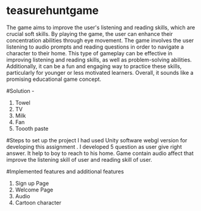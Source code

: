 # teasurehuntgame

The game aims to improve the user's listening and reading skills, which are crucial soft skills. By playing the game, the user can enhance their concentration abilities through eye movement.
The game involves the user listening to audio prompts and reading questions in order to navigate a character to their home. This type of gameplay can be effective in improving listening and reading skills, as well as problem-solving abilities. Additionally, it can be a fun and engaging way to practice these skills, particularly for younger or less motivated learners. Overall, it sounds like a promising educational game concept.

#Solution -   
1. Towel
2. TV
3. Milk
4. Fan
5. Toooth paste

#Steps to set up the project
I had used Unity software webgl version for developing this assignment . I developed 5 question as user give right answer. It help to boy to reach to his home.
Game contain audio affect that improve the listening skill of user and reading skill of user.

#Implemented features and additional features
1. Sign up Page
2. Welcome Page
3. Audio
4. Cartoon character
